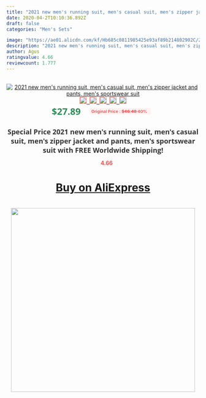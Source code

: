 ```yaml
---
title: "2021 new men's running suit, men's casual suit, men's zipper jacket and pants, men's sportswear suit"
date: 2020-04-2T10:10:36.892Z
draft: false
categories: "Men's Sets"

image: "https://ae01.alicdn.com/kf/Hb685c0811985425e93af89b214802902C/2021-new-men-s-running-suit-men-s-casual-suit-men-s-zipper-jacket-and-pants.jpg"
description: "2021 new men's running suit, men's casual suit, men's zipper jacket and pants, men's sportswear suit"
author: Agus
ratingvalue: 4.66
reviewcount: 1.777
---
```

<br>
<div style="text-align: center;">
<a href="https://s.click.aliexpress.com/e/_AeWpUv" target="_blank" rel="nofollow noopener noreferrer"><img alt="2021 new men's running suit, men's casual suit, men's zipper jacket and pants, men's sportswear suit" class="magnifier-image" src="https://ae01.alicdn.com/kf/Hb685c0811985425e93af89b214802902C/2021-new-men-s-running-suit-men-s-casual-suit-men-s-zipper-jacket-and-pants.jpg_640x640.jpg">
<br>
<img style="border:1px solid salmon" src="https://ae01.alicdn.com/kf/Hb685c0811985425e93af89b214802902C/2021-new-men-s-running-suit-men-s-casual-suit-men-s-zipper-jacket-and-pants.jpg_120x120.jpg">&nbsp;&nbsp;<img style="border:1px solid salmon" src="https://ae01.alicdn.com/kf/H77ea7cc8f5944f798fd1bc8f250bbfcbr/2021-new-men-s-running-suit-men-s-casual-suit-men-s-zipper-jacket-and-pants.jpg_120x120.jpg">&nbsp;&nbsp;<img style="border:1px solid salmon" src="https://ae01.alicdn.com/kf/H7092d1447ebb430bba12d8ff49677c53u/2021-new-men-s-running-suit-men-s-casual-suit-men-s-zipper-jacket-and-pants.jpg_120x120.jpg">&nbsp;&nbsp;<img style="border:1px solid salmon" src="https://ae01.alicdn.com/kf/H1f72a53a653b45ffa79a7db7b576e42b3/2021-new-men-s-running-suit-men-s-casual-suit-men-s-zipper-jacket-and-pants.jpg_120x120.jpg">&nbsp;&nbsp;<img style="border:1px solid salmon" src="https://ae01.alicdn.com/kf/Hd17ae48574384610b6b441adcf62657br/2021-new-men-s-running-suit-men-s-casual-suit-men-s-zipper-jacket-and-pants.jpg_120x120.jpg"></a></div><br0>
<div style="text-align: center;"><span style="background-color: white; border: 0px; box-sizing: border-box; color: seagreen; display: inline-block; font-family: &quot;open sans&quot; , &quot;arial&quot; , &quot;helvetica&quot; , sans-serif , &quot;heiti&quot;; font-size: 24px; font-stretch: inherit; font-weight: 700; line-height: inherit; margin: 0px 10px 0px 0px; padding: 0px; vertical-align: middle;">$27.89 </span>
<span style="background: rgb(255 , 241 , 241); border-radius: 3px; border: 0px; box-sizing: border-box; color: #ff4747; display: inline-block; font-family: inherit; font-size: 12px; font-stretch: inherit; font-style: inherit; font-variant: inherit; font-weight: 600; line-height: inherit; margin: 0px; padding: 2px 5px; transform: scale(0.9); vertical-align: middle;">Original Price : <b style="text-decoration: line-through;">$46.48 </b> 40%&nbsp;&nbsp;</span></div>
<h1 style="color: #333333; display: inline-block; font-family: &quot;open sans&quot; , &quot;arial&quot; , &quot;helvetica&quot; , sans-serif , &quot;heiti&quot;; font-size: 18px; font-stretch: inherit; font-weight: 700; text-align: center;">Special Price 2021 new men's running suit, men's casual suit, men's zipper jacket and pants, men's sportswear suit with FREE Worldwide Shipping!</h1>
<div style="color: #ff4747; text-align: center;">
<img src="https://4.bp.blogspot.com/-M0ZcTcb-5uY/XleCXlxnR4I/AAAAAAAAAEc/OrjgMkXV1oMQFaCRZj5HQwOCBcu3w1FegCPcBGAYYCw/s1600/star.png" style="height: 15px;">&nbsp;<b>4.66</b></div>
<div class="button_cont" align="center"><a class="buynow_a" href="https://s.click.aliexpress.com/e/_AeWpUv" target="_blank" rel="nofollow noopener noreferrer"><H1>Buy on AliExpress</H1></a></div><br>
<div class="separator" style="clear: both; text-align: center;">
<img src="https://lh3.googleusercontent.com/-pTy5HemUv9M/XlePHvY0dAI/AAAAAAAAAE4/0nX5iRUoIWY8eMW9Dpxeirr157OZliDIgCLcBGAsYHQ/s1600/badge.gif" width="480">
</div>
